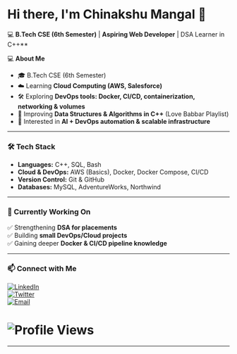 # Hi there, I'm Chinakshu Mangal 👋  

💻 **B.Tech CSE (6th Semester)** | **Aspiring Web Developer**  | DSA Learner in C++**  

💻 **About Me**  
- 🎓 B.Tech CSE (6th Semester)  
- ☁️ Learning **Cloud Computing (AWS, Salesforce)**  
- 🛠️ Exploring **DevOps tools: Docker, CI/CD, containerization, networking & volumes**  
- 🧠 Improving **Data Structures & Algorithms in C++** (Love Babbar Playlist)  
- 🚀 Interested in **AI + DevOps automation & scalable infrastructure**  

---

### 🛠️ Tech Stack  

- **Languages:** C++, SQL, Bash  
- **Cloud & DevOps:** AWS (Basics), Docker, Docker Compose, CI/CD  
- **Version Control:** Git & GitHub  
- **Databases:** MySQL, AdventureWorks, Northwind  

---



### 📌 Currently Working On  
✅ Strengthening **DSA for placements**  
✅ Building **small DevOps/Cloud projects**  
✅ Gaining deeper **Docker & CI/CD pipeline knowledge**  

---

### 📫 Connect with Me  
[![LinkedIn](https://img.shields.io/badge/LinkedIn-blue?style=for-the-badge&logo=linkedin)]([YOUR_LINKEDIN_URL](https://www.linkedin.com/in/chinakshu-mangal-a94361238/))  
[![Twitter](https://img.shields.io/badge/Twitter-black?style=for-the-badge&logo=twitter)]([YOUR_TWITTER_URL](https://x.com/ChinakshuM12904))  
[![Email](https://img.shields.io/badge/Email-red?style=for-the-badge&logo=gmail)](chinakshu2005@gmail.com)  

# ![Profile Views](https://komarev.com/ghpvc/?username=Chinakshu&color=blue)



---
